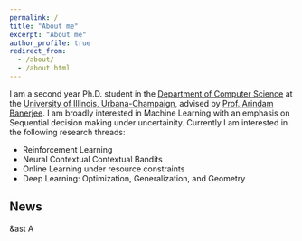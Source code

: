 ```yaml
---
permalink: /
title: "About me"
excerpt: "About me"
author_profile: true
redirect_from: 
  - /about/
  - /about.html
---
```


I am a second year Ph.D. student in the [Department of Computer Science](https://www.cs.illinois.edu) at the [University of Illinois, Urbana-Champaign](https://www.illinois.edu), advised by [Prof. Arindam Banerjee](https://arindam.cs.illinois.edu/). I am broadly interested in Machine Learning with an emphasis on Sequential decision making under uncertainity. Currently I am interested in the following research threads:
- Reinforcement Learning
- Neural Contextual Contextual Bandits
- Online Learning under resource constraints
- Deep Learning: Optimization, Generalization, and Geometry

## News
&ast A
